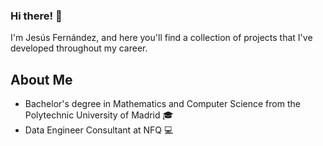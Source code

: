 
### Hi there! 👋
I'm Jesús Fernández, and here you'll find a collection of  projects that I've developed throughout my career.

## About Me
- Bachelor's degree in Mathematics and Computer Science from the Polytechnic University of Madrid 🎓
- Data Engineer Consultant at NFQ 💻

